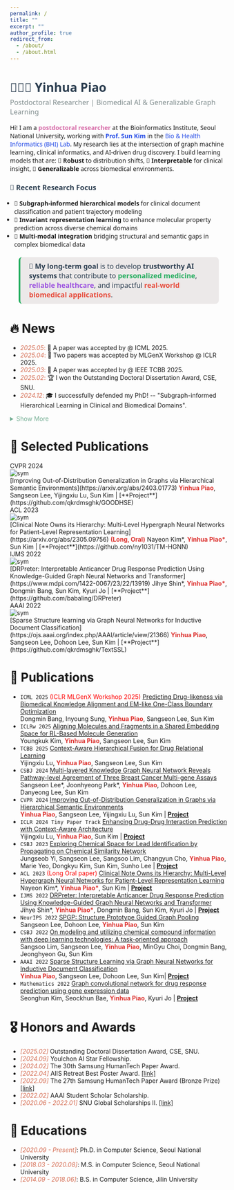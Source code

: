 ```yaml
---
permalink: /
title: ""
excerpt: ""
author_profile: true
redirect_from: 
  - /about/
  - /about.html
--- 
```


<div style="font-family: 'Segoe UI', Roboto, sans-serif;">

  <h2 style="font-size: 28px; color: #2C3E50; margin-bottom: 5px;">👩🏻‍💻 Yinhua Piao</h2>
  <p style="font-size: 16px; color: #7F8C8D; margin-top: 0;">Postdoctoral Researcher | Biomedical AI & Generalizable Graph Learning</p>

  <p>Hi! I am a <span style="color:#D66AA7; font-weight:bold;">postdoctoral researcher</span> at the Bioinformatics Institute, Seoul National University, working with 
    <a href="https://bhi-kimlab.github.io/" target="_blank" style="color:rgb(34, 73, 230); text-decoration:none;"><strong>Prof. Sun Kim</strong></a> 
    in the <a href="https://bhi-kimlab.github.io/" target="_blank" style="color:rgb(34, 73, 230); text-decoration:none;">Bio & Health Informatics (BHI) Lab</a>. My research lies at the intersection of graph machine learning, clinical informatics, and AI-driven drug discovery. I build learning models that are:
  🔹 <strong>Robust</strong> to distribution shifts,
  🔹 <strong>Interpretable</strong> for clinical insight,
  🔹 <strong>Generalizable</strong> across biomedical environments.
   </p>

<h3 style="color: #2C3E50;">🔬 Recent Research Focus</h3>
<ul style="margin-left: -1em;">
  <li>🧠 <strong>Subgraph-informed hierarchical models</strong>  
    for clinical document classification and patient trajectory modeling</li>
  <li>🧪 <strong>Invariant representation learning</strong>  
    to enhance molecular property prediction across diverse chemical domains</li>
  <li>🧬 <strong>Multi-modal integration</strong>  
    bridging structural and semantic gaps in complex biomedical data</li>
</ul>
<!-- 
<hr style="margin: 20px 0; border: none; border-top: 1px solid #ddd;">
  <p style="color: #2C3E50;">
    🚀 My long-term goal is to develop <strong>trustworthy AI systems</strong> 
    that contribute to <strong style="color: #27AE60;">personalized medicine</strong>, 
    <strong style="color: #9B51E0;">reliable healthcare</strong>, and impactful <strong style="color: #E74C3C;">real-world biomedical applications</strong>.
  </p>
  <hr style="margin: 20px 0; border: none; border-top: 1px solid #ddd;"> -->


<div style="border-left: 4px solid #27AE60; background:rgb(236, 233, 233); padding: 10px 20px; margin: 20px 20px; border-radius: 8px; font-family: 'Segoe UI', sans-serif;">
  <p style="margin: 0; color: #2C3E50; font-size: 16px;">
    🚀 <strong>My long-term goal</strong> is to develop <strong>trustworthy AI systems</strong> 
    that contribute to <strong style="color: #27AE60;">personalized medicine</strong>, 
    <strong style="color: #9B51E0;">reliable healthcare</strong>, and impactful 
    <strong style="color: #E74C3C;">real-world biomedical applications</strong>.
  </p>
</div>

</div>

<!-- <span class='anchor' id='about-me'></span> -->
<!-- My research interest includes neural machine translation and computer vision. I have published more than 100 papers at the top international AI conferences with total <a href='https://scholar.google.com/citations?user=mQEG6VcAAAAJ'>google scholar citations <strong><span id='total_cit'>??+</span></strong></a> (You can also use google scholar badge <a href='https://scholar.google.com/citations?user=mQEG6VcAAAAJ'><img src="https://img.shields.io/endpoint?url={{ url | url_encode }}&logo=Google%20Scholar&labelColor=f6f6f6&color=9cf&style=flat&label=citations"></a>). -->


# 🔥 News

- <span style="color: #D56D53">*2025.05*:</span> 🎉 A paper was accepted by @ ICML 2025. 
- <span style="color: #D56D53">*2025.04*:</span> 🎉 Two papers was accepted by MLGenX Workshop @ ICLR 2025.
- <span style="color: #D56D53">*2025.03*:</span> 🎉 A paper was accepted by @ IEEE TCBB 2025.
- <span style="color: #D56D53">*2025.02*:</span> 🏆 I won the Outstanding Doctoral Dissertation Award, CSE, SNU.
- <span style="color: #D56D53">*2024.12*:</span> 🎓 I successfully defended my PhD! -- "Subgraph-informed Hierarchical Learning in Clinical and Biomedical Domains".  

<details>
  <summary style="color:rgb(114, 173, 146);">Show More</summary>
  <ul>
    <li><span style="color: #D56D53"><strong>2024.09</strong>:</span> 🥇 I won the Youlchon AI Star Fellowship 2024.</li>
    <li><span style="color: #D56D53"><strong>2024.04</strong>:</span> 📄 One paper was accepted by Computational and Structural Biotechnology Journal 2024.</li>
    <li><span style="color: #D56D53"><strong>2024.02</strong>:</span> 📄 One paper was accepted by @ CVPR 2024.</li>
    <li><span style="color: #D56D53"><strong>2024.02</strong>:</span> 📄 One paper was accepted by @ ICLR tiny paper 2024.</li>
    <li><span style="color: #D56D53"><strong>2024.02</strong>:</span> 🥇 I won the 30th Samsung HumanTech Paper Award.</li>
  </ul>
</details>
  
# 📝 Selected Publications 
<div class='paper-box'><div class='paper-box-image'><div><div class="badge">CVPR 2024</div><img src='images/cvpr2024.png' alt="sym"></div></div>
<div class='paper-box-text' markdown="1">
[Improving Out-of-Distribution Generalization in Graphs via Hierarchical Semantic Environments](https://arxiv.org/abs/2403.01773)
<strong style="color: #dc322f">Yinhua Piao</strong>, Sangseon Lee, Yijingxiu Lu, Sun Kim | [**Project**](https://github.com/qkrdmsghk/GOODHSE)
</div>
</div>


<div class='paper-box'><div class='paper-box-image'><div><div class="badge">ACL 2023</div><img src='images/acl2023.png' alt="sym"></div></div>

<div class='paper-box-text' markdown="1">
[Clinical Note Owns its Hierarchy: Multi-Level Hypergraph Neural Networks for Patient-Level Representation Learning](https://arxiv.org/abs/2305.09756) <strong style="color: #dc322f">(Long, Oral)</strong>
Nayeon Kim*, <strong style="color: #dc322f">Yinhua Piao*</strong>, Sun Kim | [**Project**](https://github.com/ny1031/TM-HGNN)
<!-- - Knowledge-guided hypergraph construction methods for patient stratification. -->
</div>
</div>

<div class='paper-box'><div class='paper-box-image'><div><div class="badge">IJMS 2022</div><img src='images/ijms2022.png' alt="sym"></div></div>

<div class='paper-box-text' markdown="1">
[DRPreter: Interpretable Anticancer Drug Response Prediction Using Knowledge-Guided Graph Neural Networks and Transformer](https://www.mdpi.com/1422-0067/23/22/13919)
Jihye Shin*, <strong style="color: #dc322f">Yinhua Piao*</strong>, Dongmin Bang, Sun Kim, Kyuri Jo | [**Project**](https://github.com/babaling/DRPreter)
<!-- - Pathway-guided biological graph construction for drug response prediction. -->
</div>
</div>


<div class='paper-box'><div class='paper-box-image'><div><div class="badge">AAAI 2022</div><img src='images/aaai2022.png' alt="sym"></div></div>

<div class='paper-box-text' markdown="1">
[Sparse Structure learning via Graph Neural Networks for Inductive Document Classification](https://ojs.aaai.org/index.php/AAAI/article/view/21366)
<strong style="color: #dc322f">Yinhua Piao</strong>, Sangseon Lee, Dohoon Lee, Sun Kim | [**Project**](https://github.com/qkrdmsghk/TextSSL)
<!-- - Sentence-level sparse graph construction for document classification. -->
<!-- - Word ambiguity, word synonymity, and dynamic context dependency. -->
</div>
</div>

# 📝 Publications 

<ul>
  <li>
    <code class="language-plaintext highlighter-rouge">ICML 2025</code>
    <span style="color:red">(ICLR MLGenX Workshop 2025)</span>
    <a href="https://openreview.net/forum?id=G2zzdbgKxl">Predicting Drug-likeness via Biomedical Knowledge Alignment and EM-like One-Class Boundary Optimization</a>
    <br> Dongmin Bang, Inyoung Sung, <strong style="color: #dc322f">Yinhua Piao</strong>, Sangseon Lee, Sun Kim
  </li>
  <li>
    <code class="language-plaintext highlighter-rouge">ICLRw 2025</code>
    <a href="https://openreview.net/forum?id=lwK6AaIAJB">Aligning Molecules and Fragments in a Shared Embedding Space for RL-Based Molecule Generation</a>
    <br> Youngkuk Kim, <strong style="color: #dc322f">Yinhua Piao</strong>, Sangseon Lee, Sun Kim
  </li>
  <li>
    <code class="language-plaintext highlighter-rouge">TCBB 2025</code>
    <a href="https://ieeexplore.ieee.org/abstract/document/10925899">Context-Aware Hierarchical Fusion for Drug Relational Learning</a>
    <br> Yijingxiu Lu, <strong style="color: #dc322f">Yinhua Piao</strong>, Sangseon Lee, Sun Kim
  </li>
  <li>
    <code class="language-plaintext highlighter-rouge">CSBJ 2024</code>
    <a href="https://doi.org/10.1016/j.csbj.2024.04.038">Multi-layered Knowledge Graph Neural Network Reveals Pathway-level Agreement of Three Breast Cancer Multi-gene Assays</a>
    <br> Sangseon Lee*, Joonhyeong Park*, <strong style="color: #dc322f">Yinhua Piao</strong>, Dohoon Lee, Danyeong Lee, Sun Kim
  </li>
  <li>
    <code class="language-plaintext highlighter-rouge">CVPR 2024</code>
    <a href="https://arxiv.org/abs/2403.01773">Improving Out-of-Distribution Generalization in Graphs via Hierarchical Semantic Environments</a>
    <br> <strong style="color: #dc322f">Yinhua Piao</strong>, Sangseon Lee, Yijingxiu Lu, Sun Kim | <a href="https://github.com/qkrdmsghk/GOODHSE"><strong>Project</strong></a>
  </li>
  <li>
    <code class="language-plaintext highlighter-rouge">ICLR 2024 Tiny Paper Track</code>
    <a href="https://openreview.net/forum?id=e2Bkf1Bzh4">Enhancing Drug-Drug Interaction Prediction with Context-Aware Architecture</a>
    <br> Yijingxiu Lu, <strong style="color: #dc322f">Yinhua Piao</strong>, Sun Kim | <a href="https://github.com/solanoon/CabidaDDI"><strong>Project</strong></a>
  </li>
  <li>
    <code class="language-plaintext highlighter-rouge">CSBJ 2023</code>
    <a href="https://doi.org/10.1016/j.csbj.2023.08.016">Exploring Chemical Space for Lead Identification by Propagating on Chemical Similarity Network</a>
    <br> Jungseob Yi, Sangseon Lee, Sangsoo Lim, Changyun Cho, <strong style="color: #dc322f">Yinhua Piao</strong>, Marie Yeo, Dongkyu Kim, Sun Kim, Sunho Lee | <a href="https://github.com/J-Sub/ChemNP"><strong>Project</strong></a>
  </li>
  <li>
    <code class="language-plaintext highlighter-rouge">ACL 2023</code>
    <span style="color:red">(Long Oral paper)</span>
    <a href="https://arxiv.org/abs/2305.09756">Clinical Note Owns its Hierarchy: Multi-Level Hypergraph Neural Networks for Patient-Level Representation Learning</a>
    <br> Nayeon Kim*, <strong style="color: #dc322f">Yinhua Piao*</strong>, Sun Kim | <a href="https://github.com/ny1031/TM-HGNN"><strong>Project</strong></a>
  </li>
  <li>
    <code class="language-plaintext highlighter-rouge">IJMS 2022</code>
    <!-- <span style="color:red">(Oral paper)</span> -->
    <a href="https://www.mdpi.com/1422-0067/23/22/13919">DRPreter: Interpretable Anticancer Drug Response Prediction Using Knowledge-Guided Graph Neural Networks and Transformer</a>
    <br> Jihye Shin*, <strong style="color: #dc322f">Yinhua Piao*</strong>, Dongmin Bang, Sun Kim, Kyuri Jo | <a href="https://github.com/babaling/DRPreter"><strong>Project</strong></a>
  </li>
  <li>
    <code class="language-plaintext highlighter-rouge">NeurIPS 2022</code>
    <a href="https://openreview.net/forum?id=z3SHKtoG5XZ">SPGP: Structure Prototype Guided Graph Pooling</a>
    <br> Sangseon Lee, Dohoon Lee, <strong style="color: #dc322f">Yinhua Piao</strong>, Sun Kim
  </li>
  <li>
    <code class="language-plaintext highlighter-rouge">CSBJ 2022</code>
    <!-- <span style="color:red">(Survey paper)</span> -->
    <a href="https://www.sciencedirect.com/science/article/pii/S2001037022003300">On modeling and utilizing chemical compound information with deep learning technologies: A task-oriented approach</a>
    <br> Sangsoo Lim, Sangseon Lee, <strong style="color: #dc322f">Yinhua Piao</strong>, MinGyu Choi, Dongmin Bang, Jeonghyeon Gu, Sun Kim
  </li>
  <li>
    <code class="language-plaintext highlighter-rouge">AAAI 2022</code>
    <!-- <span style="color:red">(Survey paper)</span> -->
    <a href="https://ojs.aaai.org/index.php/AAAI/article/view/21366">Sparse Structure Learning via Graph Neural Networks for Inductive Document Classification</a>
    <br> <strong style="color: #dc322f">Yinhua Piao</strong>, Sangseon Lee, Dohoon Lee, Sun Kim| <a href="https://github.com/qkrdmsghk/TextSSL"><strong>Project</strong></a>
  </li>
  <li>
    <code class="language-plaintext highlighter-rouge">Mathematics 2022</code>
    <!-- <span style="color:red">(Survey paper)</span> -->
    <a href="https://www.mdpi.com/2227-7390/9/7/772">Graph convolutional network for drug response prediction using gene expression data</a>
    <br> Seonghun Kim, Seockhun Bae, <strong style="color: #dc322f">Yinhua Piao</strong>, Kyuri Jo | <a href="https://github.com/BML-cbnu/DrugGCN"><strong>Project</strong></a>
  </li>
</ul>

# 🎖 Honors and Awards
- <span style="color: #D56D53">*[2025.02]*</span> Outstanding Doctoral Dissertation Award, CSE, SNU.
- <span style="color: #D56D53">*[2024.09]*</span> Youlchon AI Star Fellowship. 
- <span style="color: #D56D53">*[2024.02]*</span> The 30th Samsung HumanTech Paper Award. 
- <span style="color: #D56D53">*[2022.04]*</span> AIIS Retreat Best Poster Award. [\[link\]](https://aiis.snu.ac.kr/bbs/board.php?bo_table=sub5_1&wr_id=312)
- <span style="color: #D56D53">*[2022.09]*</span> The 27th Samsung HumanTech Paper Award (Bronze Prize) [\[link\]](https://cse.snu.ac.kr/node/54543)
- <span style="color: #D56D53">*[2022.02]*</span> AAAI Student Scholar Scholarship. 
- <span style="color: #D56D53">*[2020.06 - 2022.01]*</span> SNU Global Scholarships II. [\[link\]](https://oia.snu.ac.kr/snu-global-scholarships-iii)


# 📖 Educations
- <span style="color: #D56D53">*[2020.09 - Present]*</span>: Ph.D. in Computer Science, Seoul National University  
- <span style="color: #D56D53">*[2018.03 - 2020.08]*</span>: M.S. in Computer Science, Seoul National University  
- <span style="color: #D56D53">*[2014.09 - 2018.06]*</span>: B.S. in Computer Science, Jilin University  